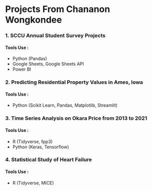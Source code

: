 # Projects From Chananon Wongkondee
### 1. SCCU Annual Student Survey Projects

#### Tools Use : 
- Python (Pandas)
- Google Sheets, Google Sheets API
- Power BI

### 2. Predicting Residential Property Values in Ames, Iowa
#### Tools Use :
- Python (Scikit Learn, Pandas, Matplotlib, Streamlit)

### 3. Time Series Analysis on Okara Price from 2013 to 2021
#### Tools Use :
- R (Tidyverse, fpp3)
- Python (Keras, Tensorflow)

### 4. Statistical Study of Heart Failure 	
#### Tools Use :
- R (Tidyverse, MICE)
